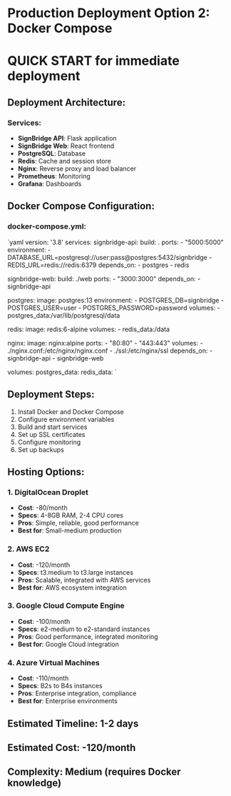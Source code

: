﻿# Production Deployment Option 2: Docker Compose
# QUICK START for immediate deployment

## Deployment Architecture:

### Services:
- **SignBridge API**: Flask application
- **SignBridge Web**: React frontend
- **PostgreSQL**: Database
- **Redis**: Cache and session store
- **Nginx**: Reverse proxy and load balancer
- **Prometheus**: Monitoring
- **Grafana**: Dashboards

## Docker Compose Configuration:

### docker-compose.yml:
`yaml
version: '3.8'
services:
  signbridge-api:
    build: .
    ports:
      - "5000:5000"
    environment:
      - DATABASE_URL=postgresql://user:pass@postgres:5432/signbridge
      - REDIS_URL=redis://redis:6379
    depends_on:
      - postgres
      - redis

  signbridge-web:
    build: ./web
    ports:
      - "3000:3000"
    depends_on:
      - signbridge-api

  postgres:
    image: postgres:13
    environment:
      - POSTGRES_DB=signbridge
      - POSTGRES_USER=user
      - POSTGRES_PASSWORD=password
    volumes:
      - postgres_data:/var/lib/postgresql/data

  redis:
    image: redis:6-alpine
    volumes:
      - redis_data:/data

  nginx:
    image: nginx:alpine
    ports:
      - "80:80"
      - "443:443"
    volumes:
      - ./nginx.conf:/etc/nginx/nginx.conf
      - ./ssl:/etc/nginx/ssl
    depends_on:
      - signbridge-api
      - signbridge-web

volumes:
  postgres_data:
  redis_data:
`

## Deployment Steps:
1. Install Docker and Docker Compose
2. Configure environment variables
3. Build and start services
4. Set up SSL certificates
5. Configure monitoring
6. Set up backups

## Hosting Options:

### 1. DigitalOcean Droplet
- **Cost**: -80/month
- **Specs**: 4-8GB RAM, 2-4 CPU cores
- **Pros**: Simple, reliable, good performance
- **Best for**: Small-medium production

### 2. AWS EC2
- **Cost**: -120/month
- **Specs**: t3.medium to t3.large instances
- **Pros**: Scalable, integrated with AWS services
- **Best for**: AWS ecosystem integration

### 3. Google Cloud Compute Engine
- **Cost**: -100/month
- **Specs**: e2-medium to e2-standard instances
- **Pros**: Good performance, integrated monitoring
- **Best for**: Google Cloud integration

### 4. Azure Virtual Machines
- **Cost**: -110/month
- **Specs**: B2s to B4s instances
- **Pros**: Enterprise integration, compliance
- **Best for**: Enterprise environments

## Estimated Timeline: 1-2 days
## Estimated Cost: -120/month
## Complexity: Medium (requires Docker knowledge)
